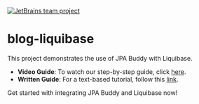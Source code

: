 [![JetBrains team project](https://jb.gg/badges/team.svg)](https://confluence.jetbrains.com/display/ALL/JetBrains+on+GitHub)

# blog-liquibase

This project demonstrates the use of JPA Buddy with Liquibase.

* **Video Guide**: To watch our step-by-step guide, click <a href="https://www.youtube.com/watch?v=26qri-FIwWo">here</a>.
* **Written Guide**: For a text-based tutorial, follow this <a href="https://jpa-buddy.com/guides/use-liquibase-with-jpa-hibernate-entities">link</a>.

Get started with integrating JPA Buddy and Liquibase now!
